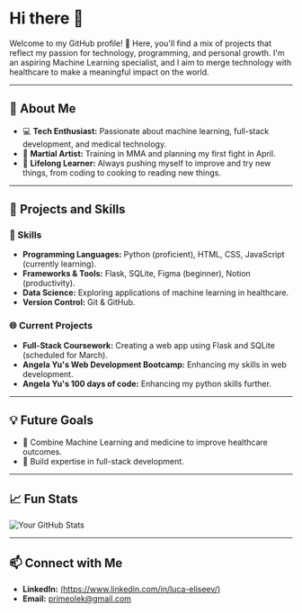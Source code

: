 # Hi there 👋

Welcome to my GitHub profile! 🚀 Here, you'll find a mix of projects that reflect my passion for technology, programming, and personal growth. I'm an aspiring Machine Learning specialist, and I aim to merge technology with healthcare to make a meaningful impact on the world.

---

## 🧠 About Me
- 💻 **Tech Enthusiast:** Passionate about machine learning, full-stack development, and medical technology.
- 🥋 **Martial Artist:** Training in MMA and planning my first fight in April.
- 🧘 **Lifelong Learner:** Always pushing myself to improve and try new things, from coding to cooking to reading new things.

---

## 🌟 Projects and Skills

### 🔨 Skills
- **Programming Languages:** Python (proficient), HTML, CSS, JavaScript (currently learning).
- **Frameworks & Tools:** Flask, SQLite, Figma (beginner), Notion (productivity).
- **Data Science:** Exploring applications of machine learning in healthcare.
- **Version Control:** Git & GitHub.

### 🌐 Current Projects
- **Full-Stack Coursework:** Creating a web app using Flask and SQLite (scheduled for March).
- **Angela Yu's Web Development Bootcamp:** Enhancing my skills in web development.
- **Angela Yu's 100 days of code:** Enhancing my python skills further.

---

## 💡 Future Goals
- 💉 Combine Machine Learning and medicine to improve healthcare outcomes.
- 🌱 Build expertise in full-stack development.

---

## 📈 Fun Stats

![Your GitHub Stats](https://github-readme-stats.vercel.app/api?username=PrimeOleg&show_icons=true&theme=radical)

---

## 📫 Connect with Me
- **LinkedIn:** [(https://www.linkedin.com/in/luca-eliseev/)](https://www.linkedin.com/in/luca-eliseev/)
- **Email:** primeolek@gmail.com

